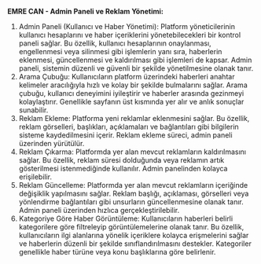 ﻿**EMRE CAN - Admin Paneli ve Reklam Yönetimi:**

1. Admin Paneli (Kullanıcı ve Haber Yönetimi): Platform yöneticilerinin kullanıcı hesaplarını ve haber içeriklerini yönetebilecekleri bir kontrol paneli sağlar. Bu özellik, kullanıcı hesaplarının onaylanması, engellenmesi veya silinmesi gibi işlemlerin yanı sıra, haberlerin eklenmesi, güncellenmesi ve kaldırılması gibi işlemleri de kapsar. Admin paneli, sistemin düzenli ve güvenli bir şekilde yönetilmesine olanak tanır.
1. Arama Çubuğu: Kullanıcıların platform üzerindeki haberleri anahtar kelimeler aracılığıyla hızlı ve kolay bir şekilde bulmalarını sağlar. Arama çubuğu, kullanıcı deneyimini iyileştirir ve haberler arasında gezinmeyi kolaylaştırır. Genellikle sayfanın üst kısmında yer alır ve anlık sonuçlar sunabilir.
1. Reklam Ekleme: Platforma yeni reklamlar eklenmesini sağlar. Bu özellik, reklam görselleri, başlıkları, açıklamaları ve bağlantıları gibi bilgilerin sisteme kaydedilmesini içerir. Reklam ekleme süreci, admin paneli üzerinden yürütülür.
1. Reklam Çıkarma: Platformda yer alan mevcut reklamların kaldırılmasını sağlar. Bu özellik, reklam süresi dolduğunda veya reklamın artık gösterilmesi istenmediğinde kullanılır. Admin panelinden kolayca erişilebilir.
1. Reklam Güncelleme: Platformda yer alan mevcut reklamların içeriğinde değişiklik yapılmasını sağlar. Reklam başlığı, açıklaması, görselleri veya yönlendirme bağlantıları gibi unsurların güncellenmesine olanak tanır. Admin paneli üzerinden hızlıca gerçekleştirilebilir.
1. Kategoriye Göre Haber Görüntüleme: Kullanıcıların haberleri belirli kategorilere göre filtreleyip görüntülemelerine olanak tanır. Bu özellik, kullanıcıların ilgi alanlarına yönelik içeriklere kolayca erişmelerini sağlar ve haberlerin düzenli bir şekilde sınıflandırılmasını destekler. Kategoriler genellikle haber türüne veya konu başlıklarına göre belirlenir.

